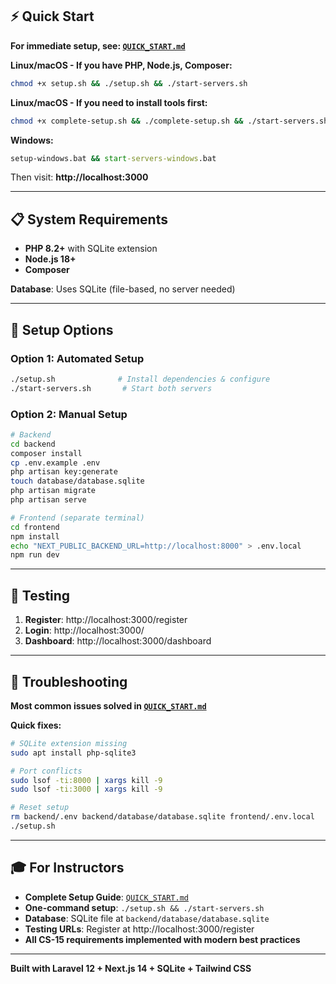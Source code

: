 
## ⚡ Quick Start

**For immediate setup, see: [`QUICK_START.md`](./QUICK_START.md)**

**Linux/macOS - If you have PHP, Node.js, Composer:**
```bash
chmod +x setup.sh && ./setup.sh && ./start-servers.sh
```

**Linux/macOS - If you need to install tools first:**
```bash
chmod +x complete-setup.sh && ./complete-setup.sh && ./start-servers.sh
```

**Windows:**
```cmd
setup-windows.bat && start-servers-windows.bat
```

Then visit: **http://localhost:3000**


---

## 📋 System Requirements

- **PHP 8.2+** with SQLite extension
- **Node.js 18+**  
- **Composer**

**Database**: Uses SQLite (file-based, no server needed)

---

## 🚀 Setup Options

### Option 1: Automated Setup
```bash
./setup.sh              # Install dependencies & configure
./start-servers.sh       # Start both servers
```

### Option 2: Manual Setup
```bash
# Backend
cd backend
composer install
cp .env.example .env
php artisan key:generate  
touch database/database.sqlite
php artisan migrate
php artisan serve

# Frontend (separate terminal)
cd frontend
npm install
echo "NEXT_PUBLIC_BACKEND_URL=http://localhost:8000" > .env.local
npm run dev
```

---

## 🧪 Testing

1. **Register**: http://localhost:3000/register
2. **Login**: http://localhost:3000/
3. **Dashboard**: http://localhost:3000/dashboard

---

## 🔧 Troubleshooting

**Most common issues solved in [`QUICK_START.md`](./QUICK_START.md)**

**Quick fixes:**
```bash
# SQLite extension missing
sudo apt install php-sqlite3

# Port conflicts  
sudo lsof -ti:8000 | xargs kill -9
sudo lsof -ti:3000 | xargs kill -9

# Reset setup
rm backend/.env backend/database/database.sqlite frontend/.env.local
./setup.sh
```

---

## 🎓 For Instructors

- **Complete Setup Guide**: [`QUICK_START.md`](./QUICK_START.md)
- **One-command setup**: `./setup.sh && ./start-servers.sh`
- **Database**: SQLite file at `backend/database/database.sqlite`
- **Testing URLs**: Register at http://localhost:3000/register
- **All CS-15 requirements implemented with modern best practices**

---

**Built with Laravel 12 + Next.js 14 + SQLite + Tailwind CSS**
